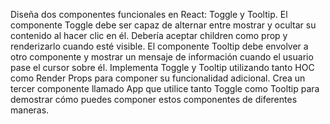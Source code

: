 Diseña dos componentes funcionales en React: Toggle y Tooltip.
El componente Toggle debe ser capaz de alternar entre mostrar y ocultar su contenido al hacer clic en él. Debería aceptar children como prop y renderizarlo cuando esté visible.
El componente Tooltip debe envolver a otro componente y mostrar un mensaje de información cuando el usuario pase el cursor sobre él.
Implementa Toggle y Tooltip utilizando tanto HOC como Render Props para componer su funcionalidad adicional.
Crea un tercer componente llamado App que utilice tanto Toggle como Tooltip para demostrar cómo puedes componer estos componentes de diferentes maneras.
